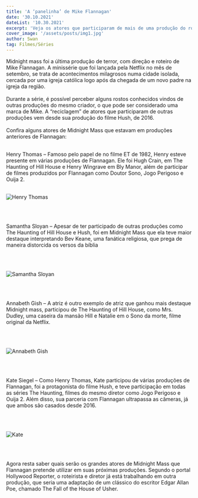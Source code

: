 ```yaml
---
title: 'A ‘panelinha’ de Mike Flannagan'
date: '30.10.2021'
dateList: '10.30.2021'
excerpt: 'Veja os atores que participaram de mais de uma produção do roteirista!'
cover_image: '/assets/posts/img1.jpg'
author: Swan
tag: Filmes/Séries
---
```


Midnight mass foi a última produção de terror, com direção e roteiro de Mike
Flannagan. A minissérie que foi lançada pela Netflix no mês de setembro, se
trata de acontecimentos milagrosos numa cidade isolada, cercada por uma igreja
católica logo após da chegada de um novo padre na igreja da região.
\
&nbsp;
\
Durante a série, é possível perceber alguns rostos conhecidos vindos de outras
produções do mesmo criador, o que pode ser considerado uma marca de Mike.
A “reciclagem” de atores que participaram de outras produções vem desde sua
produção do filme Hush, de 2016.
\
&nbsp;
\
Confira alguns atores de Midnight Mass que estavam em produções anteriores
de Flannagan:
\
&nbsp;

Henry Thomas – Famoso pelo papel de no filme ET de 1982, Henry esteve
presente em várias produções de Flannagan. Ele foi Hugh Crain, em The
Haunting of Hill House e Henry Wingrave em Bly Manor, além de participar de
filmes produzidos por Flannagan como Doutor Sono, Jogo Perigoso e Ouija 2.
\
&nbsp;

![Henry Thomas](/assets/posts/flannagan/henry.jpg)

\
&nbsp;

Samantha Sloyan – Apesar de ter participado de outras produções como The
Haunting of Hill House e Hush, foi em Midnight Mass que ela teve maior destaque
interpretando Bev Keane, uma fanática religiosa, que prega de maneira
distorcida os versos da bíblia

\
&nbsp;

![Samantha Sloyan](/assets/posts/flannagan/bev.jpg)

\
&nbsp;

Annabeth Gish – A atriz é outro exemplo de atriz que ganhou mais destaque
Midnight mass, participou de The Haunting of Hill House, como Mrs. Dudley, uma
caseira da mansão Hill e Natalie em o Sono da morte, filme original da Netflix.

\
&nbsp;


![Annabeth Gish](/assets/posts/flannagan/annabeth.jpg)


\
&nbsp;


Kate Siegel – Como Henry Thomas, Kate participou de várias produções de
Flannagan, foi a protagonista do filme Hush, e teve participação em todas as
séries The Haunting, filmes do mesmo diretor como Jogo Perigoso e Ouija 2.
Além disso, sua parceria com Flannagan ultrapassa as câmeras, já que ambos
são casados desde 2016.

\
&nbsp;


![Kate](/assets/posts/flannagan/kate.jpg)

\
&nbsp;


Agora resta saber quais serão os grandes atores de Midnight Mass que
Flannagan pretende utilizar em suas próximas produções. Segundo o portal
Hollywood Reporter, o roteirista e diretor já está trabalhando em outra produção,
que seria uma adaptação de um clássico do escritor Edgar Allan Poe, chamado
The Fall of the House of Usher.
\
&nbsp;